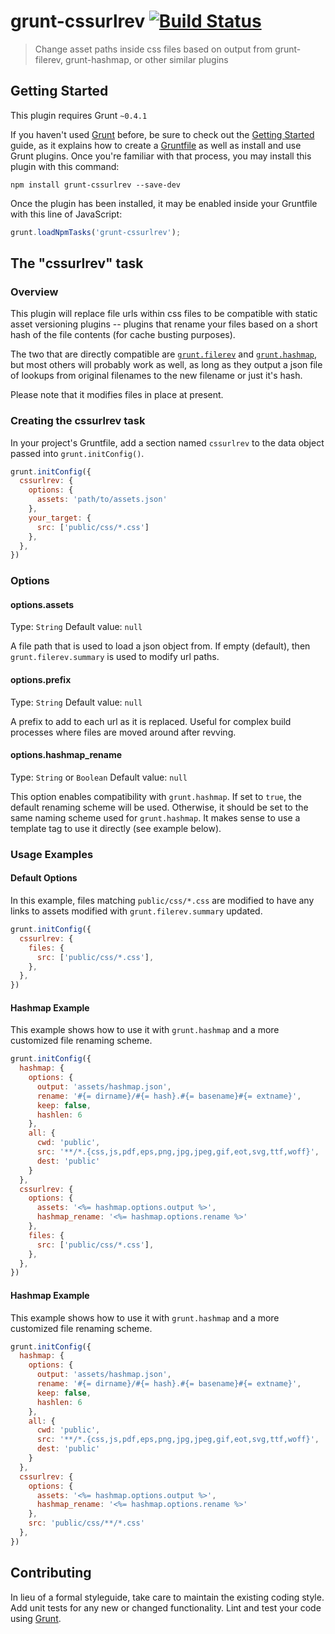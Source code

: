 # grunt-cssurlrev [![Build Status](https://travis-ci.org/richardbolt/grunt-cssurlrev.png?branch=master)](https://travis-ci.org/richardbolt/grunt-cssurelrev)

> Change asset paths inside css files based on output from grunt-filerev, grunt-hashmap, or other similar plugins

## Getting Started
This plugin requires Grunt `~0.4.1`

If you haven't used [Grunt](http://gruntjs.com/) before, be sure to check out the [Getting Started](http://gruntjs.com/getting-started) guide, as it explains how to create a [Gruntfile](http://gruntjs.com/sample-gruntfile) as well as install and use Grunt plugins. Once you're familiar with that process, you may install this plugin with this command:

```shell
npm install grunt-cssurlrev --save-dev
```

Once the plugin has been installed, it may be enabled inside your Gruntfile with this line of JavaScript:

```js
grunt.loadNpmTasks('grunt-cssurlrev');
```

## The "cssurlrev" task

### Overview
This plugin will replace file urls within css files to be compatible with static asset versioning plugins -- plugins that rename your files based on a short hash of the file contents (for cache busting purposes).

The two that are directly compatible are [`grunt.filerev`](https://github.com/yeoman/grunt-filerev) and [`grunt.hashmap`](https://github.com/ktmud/grunt-hashmap), but most others will probably work as well, as long as they output a json file of lookups from original filenames to the new filename or just it's hash.

Please note that it modifies files in place at present.

### Creating the cssurlrev task

In your project's Gruntfile, add a section named `cssurlrev` to the data object passed into `grunt.initConfig()`.

```js
grunt.initConfig({
  cssurlrev: {
    options: {
      assets: 'path/to/assets.json'
    },
    your_target: {
      src: ['public/css/*.css']
    },
  },
})
```

### Options

#### options.assets
Type: `String`
Default value: `null`

A file path that is used to load a json object from. If empty (default), then `grunt.filerev.summary` is used to modify url paths.

#### options.prefix
Type: `String`
Default value: `null`

A prefix to add to each url as it is replaced. Useful for complex build processes where files are moved around after revving.

#### options.hashmap_rename
Type: `String` or `Boolean`
Default value: `null`

This option enables compatibility with `grunt.hashmap`. If set to `true`, the default renaming scheme will be used. Otherwise, it should be set to the same naming scheme used for `grunt.hashmap`. It makes sense to use a template tag to use it directly (see example below).



### Usage Examples

#### Default Options
In this example, files matching `public/css/*.css` are modified to have any links to assets modified with `grunt.filerev.summary` updated.

```js
grunt.initConfig({
  cssurlrev: {
    files: {
      src: ['public/css/*.css'],
    },
  },
})
```

#### Hashmap Example
This example shows how to use it with `grunt.hashmap` and a more customized file renaming scheme.

```js
grunt.initConfig({
  hashmap: {
    options: {
      output: 'assets/hashmap.json',
      rename: '#{= dirname}/#{= hash}.#{= basename}#{= extname}',
      keep: false,
      hashlen: 6
    },
    all: {
      cwd: 'public',
      src: '**/*.{css,js,pdf,eps,png,jpg,jpeg,gif,eot,svg,ttf,woff}',
      dest: 'public'
    }
  },
  cssurlrev: {
    options: {
      assets: '<%= hashmap.options.output %>',
      hashmap_rename: '<%= hashmap.options.rename %>'
    },
    files: {
      src: ['public/css/*.css'],
    },
  },
})
```

#### Hashmap Example
This example shows how to use it with `grunt.hashmap` and a more customized file renaming scheme.

```js
grunt.initConfig({
  hashmap: {
    options: {
      output: 'assets/hashmap.json',
      rename: '#{= dirname}/#{= hash}.#{= basename}#{= extname}',
      keep: false,
      hashlen: 6
    },
    all: {
      cwd: 'public',
      src: '**/*.{css,js,pdf,eps,png,jpg,jpeg,gif,eot,svg,ttf,woff}',
      dest: 'public'
    }
  },
  cssurlrev: {
    options: {
      assets: '<%= hashmap.options.output %>',
      hashmap_rename: '<%= hashmap.options.rename %>'
    },
    src: 'public/css/**/*.css'
  },
})
```

## Contributing
In lieu of a formal styleguide, take care to maintain the existing coding style. Add unit tests for any new or changed functionality. Lint and test your code using [Grunt](http://gruntjs.com/).
